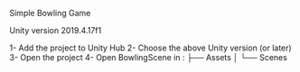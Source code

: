 Simple Bowling Game

Unity version 2019.4.17f1

1- Add the project to Unity Hub
2- Choose the above Unity version (or later)
3- Open the project
4- Open BowlingScene in :
   ├── Assets
   │   └── Scenes
